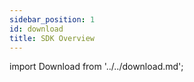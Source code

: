 ```yaml
---
sidebar_position: 1
id: download
title: SDK Overview
---
```

import Download from '../../download.md';

<Download 
java_url="https://github.com/smartxworks/cloudtower-java-sdk/releases/tag/v1.10.0"
go_url="https://github.com/smartxworks/cloudtower-go-sdk/releases/tag/v1.10.0"
python_url="https://github.com/smartxworks/cloudtower-python-sdk/releases/tag/v1.10.0.post1"
/>
